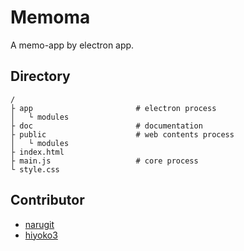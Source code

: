 # Memoma

A memo-app by electron app.

## Directory

```
/
├ app                       # electron process
│   └ modules
├ doc                       # documentation
├ public                    # web contents process
│   └ modules
├ index.html
├ main.js                   # core process
└ style.css
```

## Contributor

- [narugit](https://github.com/narugit)
- [hiyoko3](https://github.com/hiyoko3)
